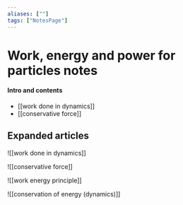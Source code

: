 ```yaml
---
aliases: [""]
tags: ["NotesPage"]
---
```


# Work, energy and power for particles notes

#### Intro and contents
- [[work done in dynamics]]
- [[conservative force]]

## Expanded articles
![[work done in dynamics]]

![[conservative force]]

![[work energy principle]]

![[conservation of energy (dynamics)]]